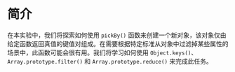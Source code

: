 # 简介

在本实验中，我们将探索如何使用 `pickBy()` 函数来创建一个新对象，该对象仅由给定函数返回真值的键值对组成。在需要根据特定标准从对象中过滤掉某些属性的场景中，此函数可能会很有用。我们将学习如何使用 `Object.keys()`、`Array.prototype.filter()` 和 `Array.prototype.reduce()` 来完成此任务。
